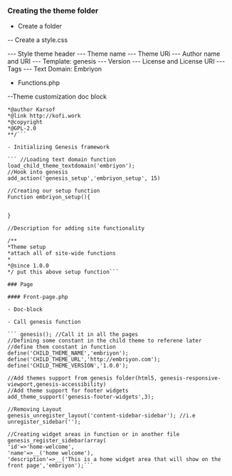 ### Creating the theme folder

- Create a folder

-- Create a style.css

--- Style theme header
--- Theme name
--- Theme URi
--- Author name and URI
--- Template: genesis
--- Version
--- License and License URI
--- Tags
--- Text Domain: Embriyon

- Functions.php

--Theme customization doc block
``` /***@package theme-name
*@author Karsof
*@link http://kofi.work
*@copyright
*@GPL-2.0
**/```

- Initializing Genesis framework

``` //Loading text domain function
load_child_theme_textdomain('embriyon');
//Hook into genesis
add_action('genesis_setup','embriyon_setup', 15)

//Creating our setup function
Function embriyon_setup(){


}

//Description for adding site functionality

/**
*Theme setup
*attach all of site-wide functions
*
*@since 1.0.0
*/ put this above setup function```

### Page

#### Front-page.php

- Doc-block

- Call genesis function

``` genesis(); //Call it in all the pages
//Defining some constant in the child theme to referene later
//define them constant in function
define('CHILD_THEME_NAME','embriyon');
define('CHILD_THEME_URL','http://embriyon.com');
define('CHILD_THEME_VERSION','1.0.0');

//Add themes support from genesis folder(html5, genesis-responsive-viewport,genesis-accessibility)
//Add theme support for footer widgets
add_theme_support('genesis-footer-widgets',3);

//Removing Layout
genesis_unregister_layout('content-sidebar-sidebar'); //i.e
unregister_sidebar('');

//Creating widget areas in function or in another file
genesis_register_sidebar(array(
'id'=>'home-welcome',
'name'=>__('home welcome'),
'description'=>__('This is a home widget area that will show on the front page','embriyon');```








